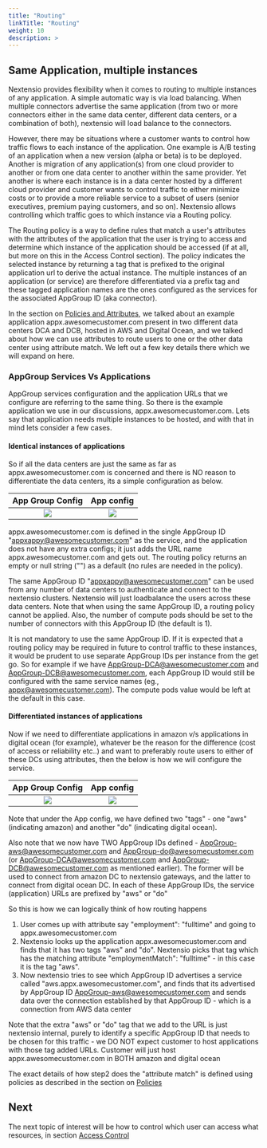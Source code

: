 ```yaml
---
title: "Routing"
linkTitle: "Routing"
weight: 10
description: >
---
```


## Same Application, multiple instances

Nextensio provides flexibility when it comes to routing to multiple instances of any
application. A simple automatic way is via load balancing. When multiple connectors advertise
the same application (from two or more connectors either in the same data center, different
data centers, or a combination of both), nextensio will load balance to the connectors.

However, there may be situations where a customer wants to control how traffic flows to
each instance of the application. One example is A/B testing of an application when a new version
(alpha or beta) is to be deployed. Another is migration of any application(s) from one cloud
provider to another or from one data center to another within the same provider. Yet another is
where each instance is in a data center hosted by a different cloud provider and customer wants
to control traffic to either minimize costs or to provide a more reliable service to a subset
of users (senior executives, premium paying customers, and so on). Nextensio allows controlling
which traffic goes to which instance via a Routing policy.

The Routing policy is a way to define rules that match a user's attributes with the attributes
of the application that the user is trying to access and determine which instance of the application
should be accessed (if at all, but more on this in the Access Control section). The policy
indicates the selected instance by returning a tag that is prefixed to the original application
url to derive the actual instance. The multiple instances of an application (or service) are
therefore differentiated via a prefix tag and these tagged application names are the ones configured
as the services for the associated AppGroup ID (aka connector).

In the section on [Policies and Attributes](/architecture/policyattr.html), we talked
about an example application appx.awesomecustomer.com present in two different data centers DCA and
DCB, hosted in AWS and Digital Ocean, and we talked about how we can use attributes to
route users to one or the other data center using attribute match. We left out a
few key details there which we will expand on here.

### AppGroup Services Vs Applications

AppGroup services configuration and the application URLs that we configure are referring
to the same thing. So there is the example application we use in our discussions,
appx.awesomecustomer.com. Lets say that application needs multiple instances to be hosted, 
and with that in mind lets consider a few cases.

#### Identical instances of applications

So if all the data centers are just the same as far as appx.awesomecustomer.com is
concerned and there is NO reason to differentiate the data centers, its a simple 
configuration as below.

App Group Config             |  App config
:-------------------------:|:-------------------------:
![](/architecture/routing/appgroup_config.jpg) | ![](/architecture/routing/host_config.jpg)


appx.awesomecustomer.com is defined in the single AppGroup ID "appxappy@awesomecustomer.com"
as the service, and the application does not have any extra configs; it just adds the URL name
appx.awesomecustomer.com and gets out. The routing policy returns an empty or null string ("")
as a default (no rules are needed in the policy).

The same AppGroup ID "appxappy@awesomecustomer.com" can be used from any number of data centers to
authenticate and connect to the nextensio clusters. Nextensio will just loadbalance the users
across these data centers. Note that when using the same AppGroup ID, a routing policy cannot be
applied. Also, the number of compute pods should be set to the number of connectors with this
AppGroup ID (the default is 1).

It is not mandatory to use the same AppGroup ID. If it is expected that a routing policy may be
required in future to control traffic to these instances, it would be prudent to use separate
AppGroup IDs per instance from the get go. So for example if we have AppGroup-DCA@awesomecustomer.com
and AppGroup-DCB@awesomecustomer.com, each AppGroup ID would still be configured with the same
service names (eg., appx@awesomecustomer.com). The compute pods value would be left at the default
in this case.


#### Differentiated instances of applications

Now if we need to differentiate applications in amazon v/s applications in digital ocean (for example),
whatever be the reason for the difference (cost of access or reliability etc..) and want to
preferably route users to either of these DCs using attributes, then the below is how we will
configure the service.

 App Group Config             |  App config
:-------------------------:|:-------------------------:
![](/architecture/routing/appgroup_differ_config.jpg) | ![](/architecture/routing/host_differ_config.jpg)

Note that under the App config, we have defined two "tags" - one "aws" (indicating amazon) and another "do"
(indicating digital ocean). 

Also note that we now have TWO AppGroup IDs defined - AppGroup-aws@awesomecustomer.com and
AppGroup-do@awesomecustomer.com (or AppGroup-DCA@awesomecustomer.com and AppGroup-DCB@awesomecustomer.com
as mentioned earlier).
The former will be used to connect from amazon DC to nextensio gateways, and the latter to connect from
digital ocean DC. In each of these AppGroup IDs, the service (application) URLs are prefixed by "aws" or "do"

So this is how we can logically think of how routing happens

1. User comes up with attribute say "employment": "fulltime" and going to appx.awesomecustomer.com
2. Nextensio looks up the application appx.awesomecustomer.com and finds that it has two tags "aws" and "do".
Nextensio picks that tag which has the matching attribute "employmentMatch": "fulltime" - in this case
it is the tag "aws". 
3. Now nextensio tries to see which AppGroup ID advertises a service called "aws.appx.awesomecustomer.com",
and finds that its advertised by AppGroup ID AppGroup-aws@awesomecustomer.com and sends data over
the connection established by that AppGroup ID - which is a connection from AWS data center

Note that the extra "aws" or "do" tag that we add to the URL is just nextensio internal, purely to identify
a specific AppGroup ID that needs to be chosen for this traffic - we DO NOT expect customer to host applications
with those tag added URLs. Customer will just host appx.awesomecustomer.com in BOTH amazon and digital ocean

The exact details of how step2 does the "attribute match" is defined using policies as described in the
section on [Policies](/architecture/attrpolicy.html)

## Next 

The next topic of interest will be how to control which user can access what resources, in 
section [Access Control](/architecture/accesscontrol.html)

